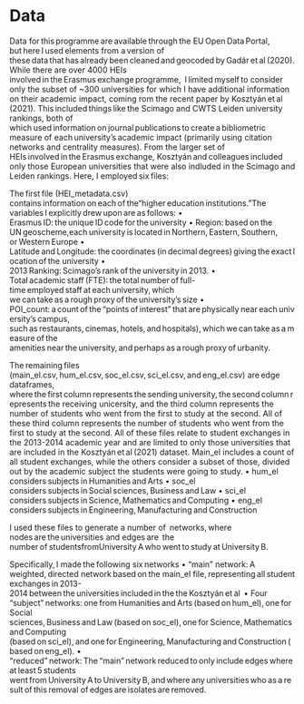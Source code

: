 # Data
Data for this programme are available through the EU Open Data Portal, but here I used elements from a version of these data that has already been cleaned and geocoded by Gadár et al (2020). While there are over 4000 HEIs involved in the Erasmus exchange programme,  I limited myself to consider only the subset of ~300 universities for which I have additional information on their academic impact, coming rom the recent paper by Kosztyán et al (2021).
This included things like the Scimago and CWTS Leiden university rankings, both of which used information on journal publications to create a bibliometric measure of each university’s academic impact (primarily using citation networks and centrality measures). From the larger set of HEIs involved in the Erasmus exchange, Kosztyán and colleagues included only those European universities that were also indluded in the Scimago and Leiden rankings.
Here, I employed six files: 

The first file (HEI_metadata.csv) contains information on each of the“higher education institutions.”The variables I explicitly drew upon are as follows: 
•    Erasmus ID: the unique ID code for the university 
•    Region: based on the UN geoscheme,each university is located in Northern, Eastern, Southern, or Western Europe 
•    Latitude and Longitude: the coordinates (in decimal degrees) giving the exact location of the university 
•    2013 Ranking: Scimago’s rank of the university in 2013. 
•    Total academic staff (FTE): the total number of full-time employed staff at each university, which we can take as a rough proxy of the university’s size 
•    POI_count: a count of the “points of interest” that are physically near each university’s campus, such as restaurants, cinemas, hotels, and hospitals), which we can take as a measure of the amenities near the university, and perhaps as a rough proxy of urbanity. 

The remaining files (main_el.csv, hum_el.csv, soc_el.csv, sci_el.csv, and eng_el.csv) are edge dataframes, where the first column represents the sending university, the second column represents the receiving unicersity, and the third column represents the number of students who went from the first to study at the second. All of these third column represents the number of students who went from the first to study at the second. All of these files relate to student exchanges in the 2013-2014 academic year and are limited to only those universities that are included in the Kosztyán et al (2021) dataset. Main_el includes a count of all student exchanges, while the others consider a subset of those, divided out by the academic subject the students were going to study.
•    hum_el considers subjects in Humanities and Arts 
•    soc_el considers subjects in Social sciences, Business and Law 
•    sci_el considers subjects in Science, Mathematics and Computing 
•    eng_el considers subjects in Engineering, Manufacturing and Construction 

I used these files to generate a number of  networks, where nodes are the universities and edges are  the number of studentsfromUniversity A who went to study at University B. 

Specifically, I made the following six networks
•   “main” network: A weighted, directed network based on the main_el file, representing all student exchanges in 2013-2014 between the universities included in the the Kosztyán et al 
•   Four “subject” networks: one from Humanities and Arts (based on hum_el), one for Social sciences, Business and Law (based on soc_el), one for Science, Mathematics and Computing (based on sci_el), and one for Engineering, Manufacturing and Construction (based on eng_el).
•  “reduced” network: The “main” network reduced to only include edges where at least 5 students went from University A to University B, and where any universities who as a result of this removal of edges are isolates are removed.

